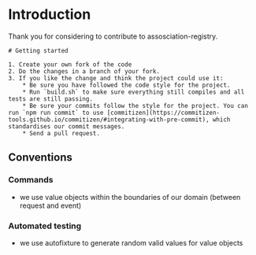 # Introduction

Thank you for considering to contribute to assosciation-registry.

~~~~
# Getting started

1. Create your own fork of the code
2. Do the changes in a branch of your fork.
3. If you like the change and think the project could use it:
    * Be sure you have followed the code style for the project.
    * Run `build.sh` to make sure everything still compiles and all tests are still passing.
    * Be sure your commits follow the style for the project. You can run `npm run commit` to use [commitizen](https://commitizen-tools.github.io/commitizen/#integrating-with-pre-commit), which standardises our commit messages. 
    * Send a pull request.
~~~~

## Conventions

### Commands

- we use value objects within the boundaries of our domain (between request and event)

### Automated testing

- we use autofixture to generate random valid values for value objects